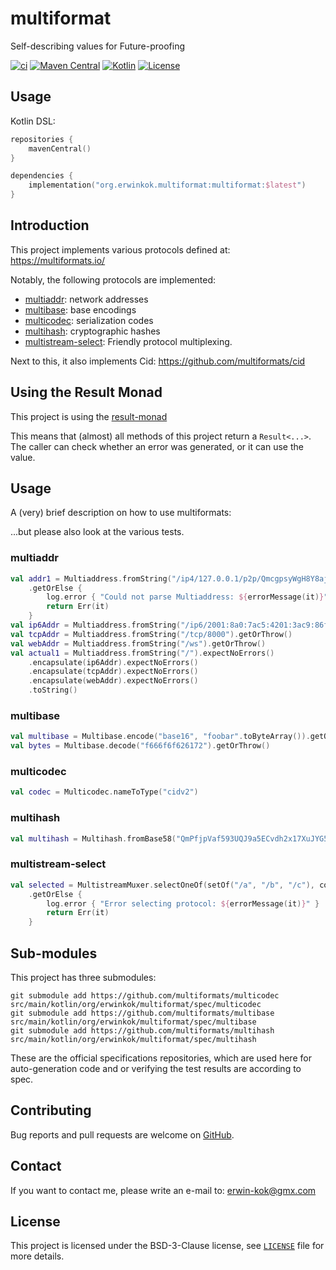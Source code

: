 # multiformat
Self-describing values for Future-proofing

[![ci](https://github.com/erwin-kok/multiformat/actions/workflows/ci.yaml/badge.svg)](https://github.com/erwin-kok/multiformat/actions/workflows/ci.yaml)
[![Maven Central](https://img.shields.io/maven-central/v/org.erwinkok.multiformat/multiformat)](https://central.sonatype.com/artifact/org.erwinkok.result/result-monad)
[![Kotlin](https://img.shields.io/badge/kotlin-1.9.0-blue.svg?logo=kotlin)](http://kotlinlang.org)
[![License](https://img.shields.io/github/license/erwin-kok/multiformat.svg)](https://github.com/erwin-kok/multiformat/blob/master/LICENSE)

## Usage

Kotlin DSL:

```kotlin
repositories {
    mavenCentral()
}

dependencies {
    implementation("org.erwinkok.multiformat:multiformat:$latest")
}
```

## Introduction

This project implements various protocols defined at: https://multiformats.io/

Notably, the following protocols are implemented:

- [multiaddr](https://github.com/multiformats/multiaddr): network addresses
- [multibase](https://github.com/multiformats/multibase): base encodings
- [multicodec](https://github.com/multiformats/multicodec): serialization codes
- [multihash](https://github.com/multiformats/multihash): cryptographic hashes
- [multistream-select](https://github.com/multiformats/multistream-select): Friendly protocol multiplexing.

Next to this, it also implements Cid: https://github.com/multiformats/cid


## Using the Result Monad

This project is using the [result-monad](https://github.com/erwin-kok/result-monad)

This means that (almost) all methods of this project return a `Result<...>`. The caller can check whether an error was generated, 
or it can use the value. 

## Usage

A (very) brief description on how to use multiformats:

...but please also look at the various tests.

### multiaddr

```kotlin
val addr1 = Multiaddress.fromString("/ip4/127.0.0.1/p2p/QmcgpsyWgH8Y8ajJz1Cu72KnS5uo2Aa2LpzU7kinSupNKC/tcp/1234")
    .getOrElse {
        log.error { "Could not parse Multiaddress: ${errorMessage(it)}" }
        return Err(it)
    }
val ip6Addr = Multiaddress.fromString("/ip6/2001:8a0:7ac5:4201:3ac9:86ff:fe31:7095").getOrThrow()
val tcpAddr = Multiaddress.fromString("/tcp/8000").getOrThrow()
val webAddr = Multiaddress.fromString("/ws").getOrThrow()
val actual1 = Multiaddress.fromString("/").expectNoErrors()
    .encapsulate(ip6Addr).expectNoErrors()
    .encapsulate(tcpAddr).expectNoErrors()
    .encapsulate(webAddr).expectNoErrors()
    .toString()
```

### multibase

```kotlin
val multibase = Multibase.encode("base16", "foobar".toByteArray()).getOrThrow()
val bytes = Multibase.decode("f666f6f626172").getOrThrow()
```

### multicodec
```kotlin
val codec = Multicodec.nameToType("cidv2")
```

### multihash
```kotlin
val multihash = Multihash.fromBase58("QmPfjpVaf593UQJ9a5ECvdh2x17XuJYG5Yanv5UFnH3jPE")
```

### multistream-select

```kotlin
val selected = MultistreamMuxer.selectOneOf(setOf("/a", "/b", "/c"), connection)
    .getOrElse {
        log.error { "Error selecting protocol: ${errorMessage(it)}" }
        return Err(it)
    }
```


## Sub-modules

This project has three submodules:

```shell
git submodule add https://github.com/multiformats/multicodec src/main/kotlin/org/erwinkok/multiformat/spec/multicodec
git submodule add https://github.com/multiformats/multibase src/main/kotlin/org/erwinkok/multiformat/spec/multibase
git submodule add https://github.com/multiformats/multihash src/main/kotlin/org/erwinkok/multiformat/spec/multihash
```

These are the official specifications repositories, which are used here for auto-generation code and or verifying the 
test results are according to spec.

## Contributing

Bug reports and pull requests are welcome on [GitHub](https://github.com/erwin-kok/multiformat).

## Contact

If you want to contact me, please write an e-mail to: [erwin-kok@gmx.com](mailto:erwin-kok@gmx.com)

## License

This project is licensed under the BSD-3-Clause license, see [`LICENSE`](LICENSE) file for more details. 
